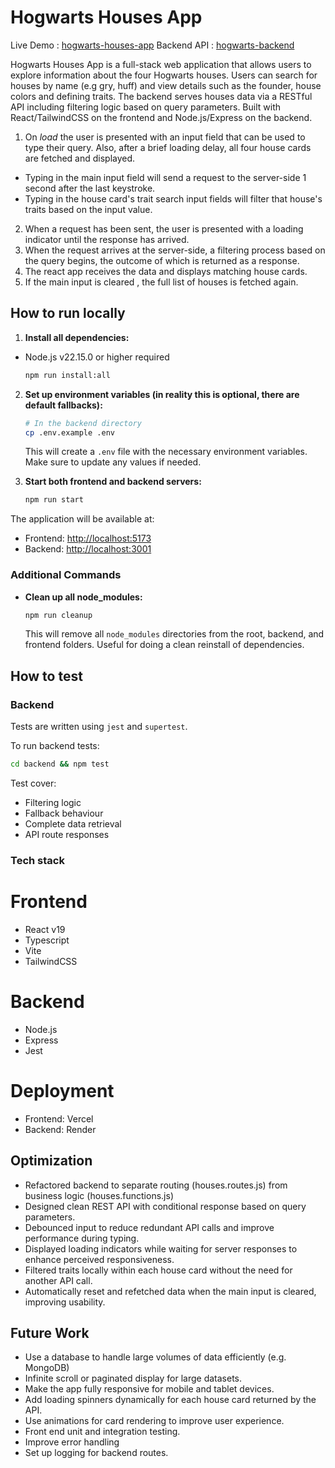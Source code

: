# Hogwarts Houses App

Live Demo : [hogwarts-houses-app](https://hogwarts-houses-app-bdyn.vercel.app)
Backend API : [hogwarts-backend](https://hogwarts-backend-bq1b.onrender.com/houses)

Hogwarts Houses App is a full-stack web application that allows users to explore information about the four Hogwarts houses.
Users can search for houses by name (e.g gry, huff) and view details such as the founder, house colors and defining traits.
The backend serves houses data via a RESTful API including filtering logic based on query parameters.
Built with React/TailwindCSS on the frontend and Node.js/Express on the backend.

1. On _load_ the user is presented with an input field that can be used to type their query. Also, after a brief loading delay,
   all four house cards are fetched and displayed.

- Typing in the main input field will send a request to the server-side 1 second after the last keystroke.
- Typing in the house card's trait search input fields will filter that house's traits based on the input value.

2. When a request has been sent, the user is presented with a loading indicator until the response has arrived.
3. When the request arrives at the server-side, a filtering process based on the query begins, the outcome of which is returned as a response.
4. The react app receives the data and displays matching house cards.
5. If the main input is cleared , the full list of houses is fetched again.

## How to run locally

1. **Install all dependencies:**

- Node.js v22.15.0 or higher required

  ```bash
  npm run install:all
  ```

2. **Set up environment variables (in reality this is optional, there are default fallbacks):**

   ```bash
   # In the backend directory
   cp .env.example .env
   ```

   This will create a `.env` file with the necessary environment variables. Make sure to update any values if needed.

3. **Start both frontend and backend servers:**
   ```bash
   npm run start
   ```

The application will be available at:

- Frontend: [http://localhost:5173](http://localhost:5173)
- Backend: [http://localhost:3001](http://localhost:3001)

### Additional Commands

- **Clean up all node_modules:**
  ```bash
  npm run cleanup
  ```
  This will remove all `node_modules` directories from the root, backend, and frontend folders. Useful for doing a clean reinstall of dependencies.

## How to test

### Backend

Tests are written using `jest` and `supertest`.

To run backend tests:

```bash
cd backend && npm test
```

Test cover:

- Filtering logic
- Fallback behaviour
- Complete data retrieval
- API route responses

### Tech stack

# Frontend

- React v19
- Typescript
- Vite
- TailwindCSS

# Backend

- Node.js
- Express
- Jest

# Deployment

- Frontend: Vercel
- Backend: Render

## Optimization

- Refactored backend to separate routing (houses.routes.js) from business logic (houses.functions.js)
- Designed clean REST API with conditional response based on query parameters.
- Debounced input to reduce redundant API calls and improve performance during typing.
- Displayed loading indicators while waiting for server responses to enhance perceived responsiveness.
- Filtered traits locally within each house card without the need for another API call.
- Automatically reset and refetched data when the main input is cleared, improving usability.

## Future Work

- Use a database to handle large volumes of data efficiently (e.g. MongoDB)
- Infinite scroll or paginated display for large datasets.
- Make the app fully responsive for mobile and tablet devices.
- Add loading spinners dynamically for each house card returned by the API.
- Use animations for card rendering to improve user experience.
- Front end unit and integration testing.
- Improve error handling
- Set up logging for backend routes.
